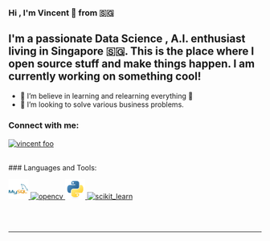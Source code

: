 ### Hi , I'm Vincent  👋 from 🇸🇬


## I'm a passionate Data Science , A.I. enthusiast living in Singapore 🇸🇬. This is the place where I open source stuff and make things happen. I am currently working on something cool!

- 🌱 I’m believe in learning and relearning everything 🤖 
- 👯 I’m looking to solve various business problems.



<h3 align="left">Connect with me:</h3>
<p align="left">
<a href="https://www.linkedin.com/in/vincent-foo-52b95032/" target="blank"><img align="center" src="https://raw.githubusercontent.com/rahuldkjain/github-profile-readme-generator/master/src/images/icons/Social/linked-in-alt.svg" alt="vincent foo" height="30" width="40" /></a>
</p>

<br />
### Languages and Tools:

<p align="left"> <a href="https://www.mysql.com/" target="_blank"> <img src="https://raw.githubusercontent.com/devicons/devicon/master/icons/mysql/mysql-original-wordmark.svg" alt="mysql" width="40" height="40"/> </a> <a href="https://opencv.org/" target="_blank"> <img src="https://www.vectorlogo.zone/logos/opencv/opencv-icon.svg" alt="opencv" width="40" height="40"/> </a> <a href="https://www.python.org" target="_blank"> <img src="https://raw.githubusercontent.com/devicons/devicon/master/icons/python/python-original.svg" alt="python" width="40" height="40"/> </a> <a href="https://scikit-learn.org/" target="_blank"> <img src="https://upload.wikimedia.org/wikipedia/commons/0/05/Scikit_learn_logo_small.svg" alt="scikit_learn" width="40" height="40"/> </a> </p>

<br />
<br />

---
